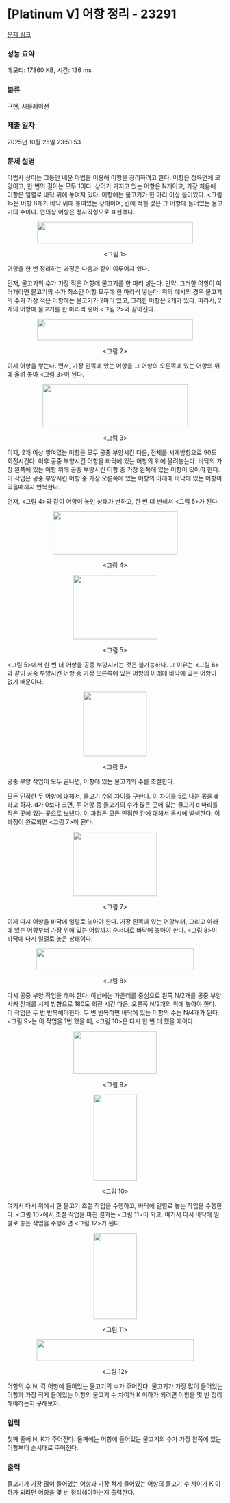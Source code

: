 # [Platinum V] 어항 정리 - 23291 

[문제 링크](https://www.acmicpc.net/problem/23291) 

### 성능 요약

메모리: 17860 KB, 시간: 136 ms

### 분류

구현, 시뮬레이션

### 제출 일자

2025년 10월 25일 23:51:53

### 문제 설명

<p>마법사 상어는 그동안 배운 마법을 이용해 어항을 정리하려고 한다. 어항은 정육면체 모양이고, 한 변의 길이는 모두 1이다. 상어가 가지고 있는 어항은 N개이고, 가장 처음에 어항은 일렬로 바닥 위에 놓여져 있다. 어항에는 물고기가 한 마리 이상 들어있다. <그림 1>은 어항 8개가 바닥 위에 놓여있는 상태이며, 칸에 적힌 값은 그 어항에 들어있는 물고기의 수이다. 편의상 어항은 정사각형으로 표현했다.</p>

<p style="text-align: center;"><img alt="" src="https://upload.acmicpc.net/d4a3451b-498a-4242-ad64-20695601733b/-/preview/" style="width: 364px; height: 50px;"></p>

<p style="text-align: center;"><그림 1></p>

<p>어항을 한 번 정리하는 과정은 다음과 같이 이루어져 있다.</p>

<p>먼저, 물고기의 수가 가장 적은 어항에 물고기를 한 마리 넣는다. 만약, 그러한 어항이 여러개라면 물고기의 수가 최소인 어항 모두에 한 마리씩 넣는다. 위의 예시의 경우 물고기의 수가 가장 적은 어항에는 물고기가 2마리 있고, 그러한 어항은 2개가 있다. 따라서, 2개의 어항에 물고기를 한 마리씩 넣어 <그림 2>와 같아진다.</p>

<p style="text-align: center;"><img alt="" src="https://upload.acmicpc.net/604a6337-63c4-44dd-bb30-b33d87d95738/-/preview/" style="width: 364px; height: 50px;"></p>

<p style="text-align: center;"><그림 2></p>

<p>이제 어항을 쌓는다. 먼저, 가장 왼쪽에 있는 어항을 그 어항의 오른쪽에 있는 어항의 위에 올려 놓아 <그림 3>이 된다.</p>

<p style="text-align: center;"><img alt="" src="https://upload.acmicpc.net/a66c6444-c761-4eab-a075-03f36f1d1a10/-/preview/" style="width: 339px; height: 100px;"></p>

<p style="text-align: center;"><그림 3></p>

<p>이제, 2개 이상 쌓여있는 어항을 모두 공중 부양시킨 다음, 전체를 시계방향으로 90도 회전시킨다. 이후 공중 부양시킨 어항을 바닥에 있는 어항의 위에 올려놓는다. 바닥의 가장 왼쪽에 있는 어항 위에 공중 부양시킨 어항 중 가장 왼쪽에 있는 어항이 있어야 한다. 이 작업은 공중 부양시킨 어항 중 가장 오른쪽에 있는 어항의 아래에 바닥에 있는 어항이 있을때까지 반복한다.</p>

<p>먼저, <그림 4>와 같이 어항이 놓인 상태가 변하고, 한 번 더 변해서 <그림 5>가 된다.</p>

<p style="text-align: center;"><img alt="" src="https://upload.acmicpc.net/35deec6b-619e-4632-9734-fa776baa3dcc/-/preview/" style="width: 291px; height: 100px;"></p>

<p style="text-align: center;"><그림 4></p>

<p style="text-align: center;"><img alt="" src="https://upload.acmicpc.net/dee1836d-7228-4b84-a790-e83e680d3629/-/preview/" style="width: 197px; height: 150px;"></p>

<p style="text-align: center;"><그림 5></p>

<p><그림 5>에서 한 번 더 어항을 공중 부양시키는 것은 불가능하다. 그 이유는 <그림 6>과 같이 공중 부양시킨 어항 중 가장 오른쪽에 있는 어항의 아래에 바닥에 있는 어항이 없기 때문이다.</p>

<p style="text-align: center;"><img alt="" src="https://upload.acmicpc.net/0313d234-d449-4bc8-b7f0-192bf644b982/-/preview/" style="width: 148px; height: 150px;"></p>

<p style="text-align: center;"><그림 6></p>

<p>공중 부양 작업이 모두 끝나면, 어항에 있는 물고기의 수를 조절한다.</p>

<p>모든 인접한 두 어항에 대해서, 물고기 수의 차이를 구한다. 이 차이를 5로 나눈 몫을 d라고 하자. d가 0보다 크면, 두 어항 중 물고기의 수가 많은 곳에 있는 물고기 d 마리를 적은 곳에 있는 곳으로 보낸다. 이 과정은 모든 인접한 칸에 대해서 동시에 발생한다. 이 과정이 완료되면 <그림 7>이 된다.</p>

<p style="text-align: center;"><img alt="" src="https://upload.acmicpc.net/eba5a1f9-9cd7-40a3-9ac8-cd63c2017688/-/preview/" style="width: 196px; height: 150px;"></p>

<p style="text-align: center;"><그림 7></p>

<p>이제 다시 어항을 바닥에 일렬로 놓아야 한다. 가장 왼쪽에 있는 어항부터, 그리고 아래에 있는 어항부터 가장 위에 있는 어항까지 순서대로 바닥에 놓아야 한다. <그림 8>이 바닥에 다시 일렬로 놓은 상태이다.</p>

<p style="text-align: center;"><img alt="" src="https://upload.acmicpc.net/3e2a5fb2-fc71-46a4-9e3d-29fc1085e375/-/preview/" style="width: 368px; height: 50px;"></p>

<p style="text-align: center;"><그림 8></p>

<p>다시 공중 부양 작업을 해야 한다. 이번에는 가운데를 중심으로 왼쪽 N/2개를 공중 부양시켜 전체를 시계 방향으로 180도 회전 시킨 다음, 오른쪽 N/2개의 위에 놓아야 한다. 이 작업은 두 번 반복해야한다. 두 번 반복하면 바닥에 있는 어항의 수는 N/4개가 된다. <그림 9>는 이 작업을 1번 했을 때, <그림 10>은 다시 한 번 더 했을 때이다.</p>

<p style="text-align: center;"><img alt="" src="https://upload.acmicpc.net/9288996d-9194-48df-a410-3f633f0ba232/-/preview/" style="width: 194px; height: 100px;"></p>

<p style="text-align: center;"><그림 9></p>

<p style="text-align: center;"><img alt="" src="https://upload.acmicpc.net/a4ec5dca-a846-4dd3-91bf-960544df6fb9/-/preview/" style="width: 101px; height: 200px;"></p>

<p style="text-align: center;"><그림 10></p>

<p>여기서 다시 위에서 한 물고기 조절 작업을 수행하고, 바닥에 일렬로 놓는 작업을 수행한다. <그림 10>에서 조절 작업을 마친 결과는 <그림 11>이 되고, 여기서 다시 바닥에 일렬로 놓는 작업을 수행하면 <그림 12>가 된다.</p>

<p style="text-align: center;"><img alt="" src="https://upload.acmicpc.net/058e0bc7-cdd4-474f-9117-bf5c388f5d04/-/preview/" style="width: 101px; height: 200px;"></p>

<p style="text-align: center;"><그림 11></p>

<p style="text-align: center;"><img alt="" src="https://upload.acmicpc.net/37be6d49-8ced-4aab-a3b7-c3a595780293/-/preview/" style="width: 367px; height: 50px;"></p>

<p style="text-align: center;"><그림 12></p>

<p>어항의 수 N, 각 어항에 들어있는 물고기의 수가 주어진다. 물고기가 가장 많이 들어있는 어항과 가장 적게 들어있는 어항의 물고기 수 차이가 K 이하가 되려면 어항을 몇 번 정리해야하는지 구해보자.</p>

### 입력 

 <p>첫째 줄에 N, K가 주어진다. 둘째에는 어항에 들어있는 물고기의 수가 가장 왼쪽에 있는 어항부터 순서대로 주어진다.</p>

### 출력 

 <p> 물고기가 가장 많이 들어있는 어항과 가장 적게 들어있는 어항의 물고기 수 차이가 K 이하가 되려면 어항을 몇 번 정리해야하는지 출력한다.</p>

